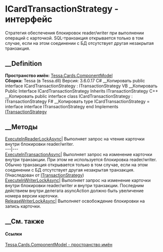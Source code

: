# ICardTransactionStrategy - интерфейс
Стратегия обеспечения блокировок reader/writer при выполнении операций с
карточкой. SQL-транзакция открывается только в том случае, если на этом
соединении с БД отсутствует другая незакрытая транзакция.
## __Definition
 **Пространство имён:**
[Tessa.Cards.ComponentModel](N_Tessa_Cards_ComponentModel.htm)  
 **Сборка:** Tessa (в Tessa.dll) Версия: 3.6.0.17
C# __Копировать
     public interface ICardTransactionStrategy : ITransactionStrategy
VB __Копировать
     Public Interface ICardTransactionStrategy
    	Inherits ITransactionStrategy
C++ __Копировать
     public interface class ICardTransactionStrategy : ITransactionStrategy
F# __Копировать
     type ICardTransactionStrategy = 
        interface
            interface ITransactionStrategy
        end
Implements
    [ITransactionStrategy](T_Tessa_Platform_Data_ITransactionStrategy.htm)
##  __Методы
[ExecuteInReaderLockAsync](M_Tessa_Cards_ComponentModel_ICardTransactionStrategy_ExecuteInReaderLockAsync.htm)|
Выполняет запрос на чтение карточки внутри блокировки reader/writer.  
---|---  
[ExecuteInTransactionAsync](M_Tessa_Platform_Data_ITransactionStrategy_ExecuteInTransactionAsync.htm)|
Выполняет запрос на изменение карточки внутри транзакции. При этом не
используется блокировка reader/writer. Обычно транзакция открывается только в
том случае, если на этом соединении с БД отсутствует другая незакрытая
транзакция.  
(Унаследован от
[ITransactionStrategy](T_Tessa_Platform_Data_ITransactionStrategy.htm))  
[ExecuteInWriterLockAsync](M_Tessa_Cards_ComponentModel_ICardTransactionStrategy_ExecuteInWriterLockAsync.htm)|
Выполняет запрос на изменение карточки внутри блокировки reader/writer и
внутри транзакции. Последним действием внутри делегата asyncAction должно быть
увеличение номера версии карточки.  
[ReleaseWriterLockAsync](M_Tessa_Cards_ComponentModel_ICardTransactionStrategy_ReleaseWriterLockAsync.htm)|
Выполняет освобождение блокировки на запись карточки.  
##  __См. также
#### Ссылки
[Tessa.Cards.ComponentModel - пространство
имён](N_Tessa_Cards_ComponentModel.htm)
